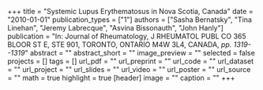 +++
title = "Systemic Lupus Erythematosus in Nova Scotia, Canada"
date = "2010-01-01"
publication_types = ["1"]
authors = ["Sasha Bernatsky", "Tina Linehan", "Jeremy Labrecque", "Asvina Bissonauth", "John Hanly"]
publication = "In: Journal of Rheumatology, J RHEUMATOL PUBL CO 365 BLOOR ST E, STE 901, TORONTO, ONTARIO M4W 3L4, CANADA, _pp. 1319--1319_"
abstract = ""
abstract_short = ""
image_preview = ""
selected = false
projects = []
tags = []
url_pdf = ""
url_preprint = ""
url_code = ""
url_dataset = ""
url_project = ""
url_slides = ""
url_video = ""
url_poster = ""
url_source = ""
math = true
highlight = true
[header]
image = ""
caption = ""
+++
